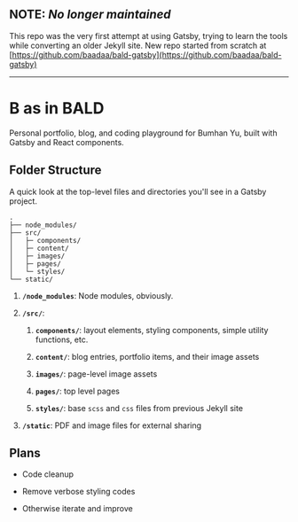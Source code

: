 ## **NOTE: _No longer maintained_**

This repo was the very first attempt at using Gatsby, trying to learn the tools while converting an older Jekyll site. New repo started from scratch at [https://github.com/baadaa/bald-gatsby](https://github.com/baadaa/bald-gatsby)

---

# B as in BALD

Personal portfolio, blog, and coding playground for Bumhan Yu, built with Gatsby and React components.

## Folder Structure

A quick look at the top-level files and directories you'll see in a Gatsby project.

    .
    ├── node_modules/
    ├── src/
    │   ├─ components/
    │   ├─ content/
    │   ├─ images/
    │   ├─ pages/
    │   └─ styles/
    └── static/

1.  **`/node_modules`**: Node modules, obviously.

2.  **`/src/`**:

    1. **`components/`**: layout elements, styling components, simple utility functions, etc.

    1. **`content/`**: blog entries, portfolio items, and their image assets

    1. **`images/`**: page-level image assets

    1. **`pages/`**: top level pages

    1. **`styles/`**: base `scss` and `css` files from previous Jekyll site

3.  **`/static`**: PDF and image files for external sharing

## Plans

- Code cleanup

- Remove verbose styling codes

- Otherwise iterate and improve
